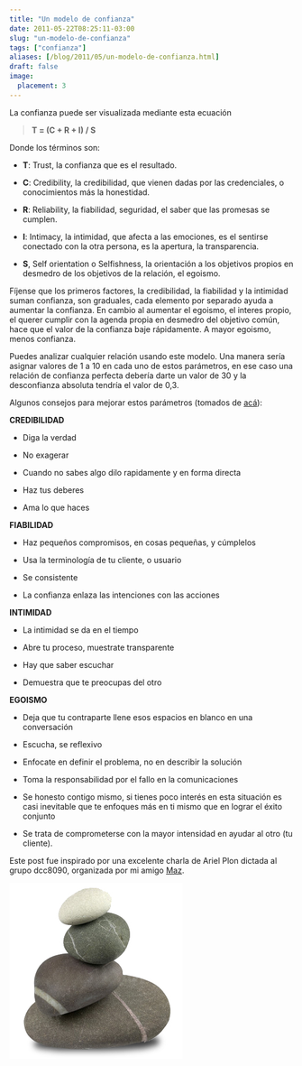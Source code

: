 ```yaml
---
title: "Un modelo de confianza"
date: 2011-05-22T08:25:11-03:00
slug: "un-modelo-de-confianza"
tags: ["confianza"]
aliases: [/blog/2011/05/un-modelo-de-confianza.html]
draft: false
image:
  placement: 3
---
```


La confianza puede ser visualizada mediante esta ecuación

> **T = (C + R + I) / S**

Donde los términos son:

-   **T**: Trust, la confianza que es el resultado.

-   **C**: Credibility, la credibilidad, que vienen dadas por las
    credenciales, o conocimientos más la honestidad.

-   **R**: Reliability, la fiabilidad, seguridad, el saber que las
    promesas se cumplen.

-   **I**: Intimacy, la intimidad, que afecta a las emociones, es el
    sentirse conectado con la otra persona, es la apertura, la
    transparencia.

-   **S**, Self orientation o Selfishness, la orientación a los
    objetivos propios en desmedro de los objetivos de la relación, el
    egoismo.

Fíjense que los primeros factores, la credibilidad, la fiabilidad y la
intimidad suman confianza, son graduales, cada elemento por separado
ayuda a aumentar la confianza. En cambio al aumentar el egoismo, el
interes propio, el querer cumplir con la agenda propia en desmedro del
objetivo común, hace que el valor de la confianza baje rápidamente. A
mayor egoismo, menos confianza.

Puedes analizar cualquier relación usando este modelo. Una manera sería
asignar valores de 1 a 10 en cada uno de estos parámetros, en ese caso
una relación de confianza perfecta debería darte un valor de 30 y la
desconfianza absoluta tendría el valor de 0,3.

Algunos consejos para mejorar estos parámetros (tomados de
[acá](http://www.collieassociates.com/common/Trust_Equation.pdf)):

**CREDIBILIDAD**

-   Diga la verdad

-   No exagerar

-   Cuando no sabes algo dilo rapidamente y en forma directa

-   Haz tus deberes

-   Ama lo que haces

**FIABILIDAD**

-   Haz pequeños compromisos, en cosas pequeñas, y cúmplelos

-   Usa la terminología de tu cliente, o usuario

-   Se consistente

-   La confianza enlaza las intenciones con las acciones

**INTIMIDAD**

-   La intimidad se da en el tiempo

-   Abre tu proceso, muestrate transparente

-   Hay que saber escuchar

-   Demuestra que te preocupas del otro

**EGOISMO**

-   Deja que tu contraparte llene esos espacios en blanco en una
    conversación

-   Escucha, se reflexivo

-   Enfocate en definir el problema, no en describir la solución

-   Toma la responsabilidad por el fallo en la comunicaciones

-   Se honesto contigo mismo, si tienes poco interés en esta situación
    es casi inevitable que te enfoques más en ti mismo que en lograr el
    éxito conjunto

-   Se trata de comprometerse con la mayor intensidad en ayudar al otro
    (tu cliente).

Este post fue inspirado por una excelente charla de Ariel Plon dictada
al grupo dcc8090, organizada por mi amigo [Maz](http://blog.maz.cl).

![](trust.jpg)
